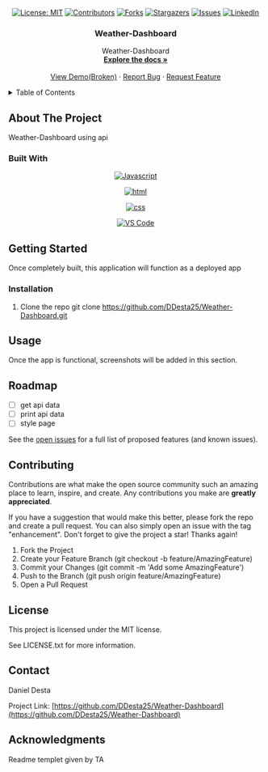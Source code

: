 <div align="center">

  <!-- Add badges using the following format: -->
  <!-- ![Name](urlToShieldHere)(urlToGithubHere) -->

[![License: MIT](https://img.shields.io/badge/License-MIT-yellow.svg)](https://opensource.org/licenses/MIT)
[![Contributors](https://img.shields.io/github/contributors/DDesta25/Weather-Dashboard.svg?style=plastic&logo=appveyor)](https://github.com/DDesta25/Weather-Dashboard/graphs/contributors)
[![Forks](https://img.shields.io/github/forks/DDesta25/Weather-Dashboard.svg?style=plastic&logo=appveyor)](https://github.com/DDesta25/Weather-Dashboard/network/members)
[![Stargazers](https://img.shields.io/github/stars/DDesta25/Weather-Dashboard.svg?style=plastic&logo=appveyor)](https://github.com/DDesta25/Weather-Dashboard/stargazers)
[![Issues](https://img.shields.io/github/issues/DDesta25/Weather-Dashboard.svg?style=plastic&logo=appveyor)](https://github.com/DDesta25/Weather-Dashboard/issues)
[![LinkedIn](https://img.shields.io/badge/-LinkedIn-black.svg?style=plastic&logo=appveyor&logo=linkedin&colorB=555)](https://linkedin.com/in/LinkedInUsername)

</div>

<!-- PROJECT LOGO -->

<div align="center">
 
<h3 align="center">Weather-Dashboard</h3>

  <p align="center">
 Weather-Dashboard     <br />
    <a href="https://github.com/DDesta25/Weather-Dashboard"><strong>Explore the docs »</strong></a>
    <br />
    <br />
    <a href="https://github.com/DDesta25/Weather-Dashboard">View Demo(Broken)</a>
    ·
    <a href="https://github.com/DDesta25/Weather-Dashboard/issues">Report Bug</a>
    ·
    <a href="https://github.com/DDesta25/Weather-Dashboard/issues">Request Feature</a>
  </p>
</div>

<!-- TABLE OF CONTENTS -->
<details>
  <summary>Table of Contents</summary>
  <ol>
    <li>
      <a href="#about-the-project">About The Project</a>
      <ul>
        <li><a href="#built-with">Built With</a></li>
      </ul>
    </li>
    <li>
      <a href="#getting-started">Getting Started</a>
      <ul>
        <li><a href="#installation">Installation</a></li>
      </ul>
    </li>
    <li><a href="#usage">Usage</a></li>
    <li><a href="#roadmap">Roadmap</a></li>
    <li><a href="#contributing">Contributing</a></li>
    <li><a href="#license">License</a></li>
    <li><a href="#contact">Contact</a></li>
    <li><a href="#acknowledgments">Acknowledgments</a></li>
  </ol>
</details>

<!-- ABOUT THE PROJECT -->

## About The Project

<!-- Add screenshots using the following format: -->
<!-- ![Weather-Dashboard description](Screenshots) -->

Weather-Dashboard using api

### Built With

<!--  html, css, javascript open weather api vs code -->
<!-- https://openweathermap.org/forecast5 -->

<div align="center">

[![Javascript](https://img.shields.io/badge/Language-JavaScript-ff0000?style=plastic&logo=JavaScript&logoWidth=10)](https://javascript.info/)

[![html](https://img.shields.io/badge/Language-html-ff0000?style=plastic&logo=HTML5&logoWidth=10)](https://www.w3schools.com/html/)

[![css](https://img.shields.io/badge/Language-css-ff0000?style=plastic&logo=css&logoWidth=10)](https://www.w3schools.com/w3css/defaulT.asp/)

[![VS Code](https://img.shields.io/badge/IDE-VSCode-ff0000?style=plastic&logo=VisualStudioCode&logoWidth=10)](https://code.visualstudio.com/docs)

</div>

<!-- GETTING STARTED -->

## Getting Started

Once completely built, this application will function as a deployed app

### Installation

1. Clone the repo
   git clone https://github.com/DDesta25/Weather-Dashboard.git

<!-- USAGE EXAMPLES -->

## Usage

Once the app is functional, screenshots will be added in this section.

<!-- ROADMAP -->

## Roadmap

- [ ] get api data
- [ ] print api data
- [ ] style page

See the [open issues](https://github.com/DDesta25/Weather-Dashboard/issues) for a full list of proposed features (and known issues).

<!-- CONTRIBUTING -->

## Contributing

Contributions are what make the open source community such an amazing place to learn, inspire, and create. Any contributions you make are **greatly appreciated**.

If you have a suggestion that would make this better, please fork the repo and create a pull request. You can also simply open an issue with the tag "enhancement".
Don't forget to give the project a star! Thanks again!

1. Fork the Project
2. Create your Feature Branch (git checkout -b feature/AmazingFeature)
3. Commit your Changes (git commit -m 'Add some AmazingFeature')
4. Push to the Branch (git push origin feature/AmazingFeature)
5. Open a Pull Request

<!-- LICENSE -->

## License

This project is licensed under the MIT license.

See LICENSE.txt for more information.

<!-- CONTACT -->

## Contact

Daniel Desta

<!-- don't forget to add deployment link -->

Project Link: [https://github.com/DDesta25/Weather-Dashboard](https://github.com/DDesta25/Weather-Dashboard)

<!-- ACKNOWLEDGMENTS -->

## Acknowledgments

Readme templet given by TA
